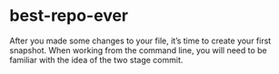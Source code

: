 # best-repo-ever
After you made some changes to your file, it’s time to create your first snapshot. 
When working from the command line, you will need to be familiar with the idea of the two stage commit.
